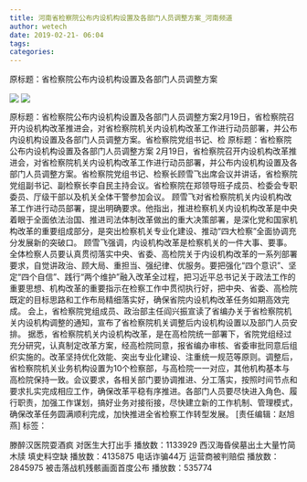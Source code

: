 ```yaml
---
title: 河南省检察院公布内设机构设置及各部门人员调整方案_河南频道
author: wetech
date: 2019-02-21- 06:04
tags: 
categories: 
---
```

原标题：省检察院公布内设机构设置及各部门人员调整方案
<!-- more -->
                
<img align="center" border="0" src="http://p3.ifengimg.com/a/2019_08/326c64e255bbd22_size545_w800_h550.jpg" />
                
<img align="center" border="0" src="http://p2.ifengimg.com/a/2016/0810/204c433878d5cf9size1_w16_h16.png" />
            
原标题：省检察院公布内设机构设置及各部门人员调整方案2月19日，省检察院召开内设机构改革推进会，对省检察院机关内设机构改革工作进行动员部署，并公布内设机构设置及各部门人员调整方案。省检察院党组书记、检
原标题：省检察院公布内设机构设置及各部门人员调整方案
2月19日，省检察院召开内设机构改革推进会，对省检察院机关内设机构改革工作进行动员部署，并公布内设机构设置及各部门人员调整方案。省检察院党组书记、检察长顾雪飞出席会议并讲话，省检察院党组副书记、副检察长李自民主持会议。省检察院在郑领导班子成员、检委会专职委员、厅级干部以及机关全体干警参加会议。
顾雪飞对省检察院机关内设机构改革工作进行动员部署，提出明确要求。他指出，推进检察机关内设机构改革是中央着眼于全面依法治国、推进司法体制改革做出的重大决策部署，是深化党和国家机构改革的重要组成部分，是突出检察机关专业化建设、推动“四大检察”全面协调充分发展新的突破口。
顾雪飞强调，内设机构改革是检察机关的一件大事、要事。全体检察人员要认真贯彻落实中央、省委、高检院关于内设机构改革的一系列部署要求，自觉讲政治、顾大局、重担当、强纪律、优服务。要把强化“四个意识”、坚定“四个自信”、践行“两个维护”融入改革全过程，把习近平总书记关于政法工作的重要思想、机构改革的重要指示在检察工作中贯彻执行好，把中央、省委、高检院既定的目标思路和工作布局精细落实好，确保省院内设机构改革任务如期高效完成。
会上，省检察院党组成员、政治部主任阎兴振宣读了省编办关于省检察院机关内设机构调整的通知，宣布了省检察院机关调整后内设机构设置以及部门人员安排。
据悉，省检察院机关内设机构改革，是在高检院统一部署下，省院党组经过充分研究，认真制定改革方案，经高检院同意，报省编办审核、省委审批同意后组织实施的。改革坚持优化效能、突出专业化建设、注重统一规范等原则。调整后，省检察院机关业务机构设置为10个检察部，与高检院一一对应，其他机构基本与高检院保持一致。会议要求，各相关部门要协调推进、分工落实，按照时间节点和要求扎实完成相应工作，确保改革平稳有序推进。各部门人员要尽快进入角色、履行职责，加强工作谋划，搞好业务对接衔接，尽快建立新的工作机制、管理模式，确保改革任务圆满顺利完成，加快推进全省检察工作转型发展。
[责任编辑：赵旭燕]
标签：
 
             
滕醉汉医院耍酒疯 对医生大打出手
播放数：1133929
西汉海昏侯墓出土大量竹简木牍 填史料空缺
播放数：4135875
电话诈骗44万 运营商被判赔偿
播放数：2845975
被击落战机残骸画面首度公布
播放数：535774
